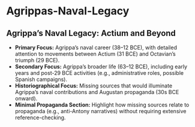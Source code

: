 # Agrippas-Naval-Legacy

## Agrippa’s Naval Legacy: Actium and Beyond

* **Primary Focus:** Agrippa’s naval career (38–12 BCE), with detailed attention to movements between Actium (31 BCE) and Octavian’s triumph (29 BCE).  
* **Secondary Focus:** Agrippa’s broader life (63–12 BCE), including early years and post-29 BCE activities (e.g., administrative roles, possible Spanish campaigns).  
* **Historiographical Focus:** Missing sources that would illuminate Agrippa’s naval contributions and Augustan propaganda (30s BCE onward).  
* **Minimal Propaganda Section:** Highlight how missing sources relate to propaganda (e.g., anti-Antony narratives) without requiring extensive reference-checking.
